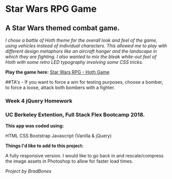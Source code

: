 # Star Wars RPG Game

## A Star Wars themed combat game.

*I chose a battle of Hoth theme for the overall look and feel of the game, using vehicles instead of individual characters. This allowed me to play with different design metaphors like an aircraft hanger and the landscape in which they are fighting. I also wanted to mix the bleak white-out feel of Hoth with some retro LED typography involving some CSS tricks.*

**Play the game here:**
[Star Wars RPG - Hoth Game](https://bradbones.github.io/unit_4_game/index.html)

##TA's - If you want to force a win for testing purposes, choose a bomber, to force a loose, attack both bombers with a fighter.


### **Week 4 jQuery Homework**
### UC Berkeley Extention, Full Stack Flex Bootcamp 2018.


**This app was coded using:**

HTML
CSS
Bootstrap
Javascript (Vanilla & jQuery)


**Things I'd like to add to this project:**

A fully responsive version.
I would like to go back in and rescale/compress the image assets in Photoshop to allow for faster load times.


*Project by BradBones*
